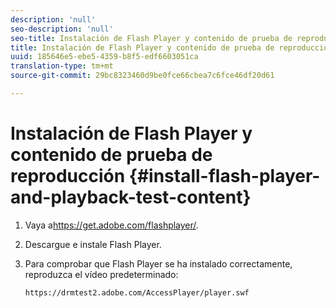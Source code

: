 ```yaml
---
description: 'null'
seo-description: 'null'
seo-title: Instalación de Flash Player y contenido de prueba de reproducción
title: Instalación de Flash Player y contenido de prueba de reproducción
uuid: 185646e5-ebe5-4359-b8f5-edf6603051ca
translation-type: tm+mt
source-git-commit: 29bc8323460d9be0fce66cbea7c6fce46df20d61

---
```



# Instalación de Flash Player y contenido de prueba de reproducción {#install-flash-player-and-playback-test-content}

1. Vaya a<span></span>https://get.adobe.com/flashplayer/.
1. Descargue e instale Flash Player.
1. Para comprobar que Flash Player se ha instalado correctamente, reproduzca el vídeo predeterminado:

   `https://drmtest2.adobe.com/AccessPlayer/player.swf`
